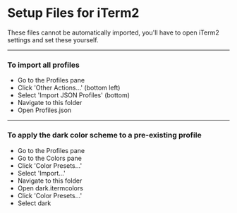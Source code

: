 # Setup Files for iTerm2

These files cannot be automatically imported, you'll have to open iTerm2 settings and set these yourself.

---
### To import all profiles
* Go to the Profiles pane
* Click 'Other Actions...' (bottom left)
* Select 'Import JSON Profiles' (bottom)
* Navigate to this folder
* Open Profiles.json

---
### To apply the dark color scheme to a pre-existing profile
* Go to the Profiles pane
* Go to the Colors pane
* Click 'Color Presets...'
* Select 'Import...'
* Navigate to this folder
* Open dark.itermcolors
* Click 'Color Presets...'
* Select dark
